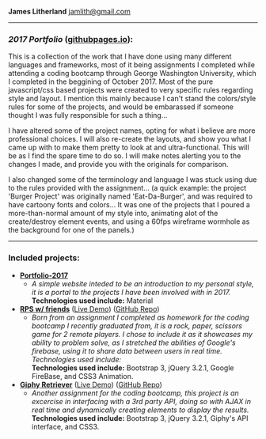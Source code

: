 __James Litherland__
jamlith@gmail.com

---

### _2017 Portfolio_ ([githubpages.io](https://portfolio-2017.githubpages.io/)):
This is a collection of the work that I have done using many different languages and frameworks, most of it being assignments I completed while
attending a coding bootcamp through George Washington University, which I
completed in the beggining of October 2017.  Most of the pure javascript/css based projects were created to very specific rules regarding style and layout.  I mention this mainly because I can't stand the colors/style rules for some of the projects, and would be embarassed if someone thought I was fully responsible for such a thing... 

I have altered some of the project names, opting for what i believe are more professional choices.  I will also re-create the layouts, and show you what I came up with to make them pretty to look at and ultra-functional.  This will be as I find the spare time to do so.  I will make notes alerting you to the changes I made, and provide you with the originals for comparison. 

I also changed some of the terminology and language I was stuck using due to the rules provided with the assignment... (a quick example:  the project 'Burger Project' was originally named 'Eat-Da-Burger', and was required to have cartoony fonts and colors... It was one of the projects that I poured a more-than-normal amount of my style into, animating alot of the create/destroy element events, and using a 60fps wireframe wormhole as the background for one of the panels.)

---
### Included projects:
* <u><strong>Portfolio-2017</strong></u>
    * _A simple website inteded to be an introduction to my personal style, it is a portal to the projects I have been involved with in 2017._
    <BR>__Technologies used include:__ Material
* <u><strong>RPS w/ friends</strong></u> ([Live Demo](https://jamlith.github.io/rps-mp/)) ([GitHub Repo](https://github.com/jamlith/rps-mp))
    * _Born from an assignment I completed as homework for the coding bootcamp I recently graduated from, it is a rock, paper, scissors game for 2 remote players.  I chose to include it as it showcases my ability to problem solve, as I stretched the abilities of Google's firebase, using it to share data between users in real time.  Technologies used include:_ 
    <BR>__Technologies used include:__  Bootstrap 3, jQuery 3.2.1, Google FireBase, and CSS3 Animation.
* <u><strong>Giphy Retriever</strong></u> ([Live Demo](https://jamlith.github.io/giphy-hw/)) ([GitHub Repo](https://github.com/jamlith/giphy-hw/)) 
    * _Another assignment for the coding bootcamp, this project is an excercise in interfacing with a 3rd party API, doing so with AJAX in real time and dynamically creating elements to display the results._  
    __Technologies used include:__ Bootstrap 3, jQuery 3.2.1, Giphy's API interface, and CSS3.
    